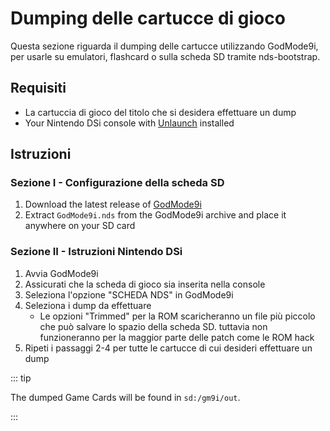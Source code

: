 # Dumping delle cartucce di gioco

Questa sezione riguarda il dumping delle cartucce utilizzando GodMode9i, per usarle su emulatori, flashcard o sulla scheda SD tramite nds-bootstrap.

## Requisiti

- La cartuccia di gioco del titolo che si desidera effettuare un dump
- Your Nintendo DSi console with [Unlaunch](installing-unlaunch.html) installed

## Istruzioni

### Sezione I - Configurazione della scheda SD

1. Download the latest release of [GodMode9i](https://github.com/DS-Homebrew/GodMode9i/releases)
2. Extract `GodMode9i.nds` from the GodMode9i archive and place it anywhere on your SD card

### Sezione II - Istruzioni Nintendo DSi

1. Avvia GodMode9i
2. Assicurati che la scheda di gioco sia inserita nella console
3. Seleziona l'opzione "SCHEDA NDS" in GodMode9i
4. Seleziona i dump da effettuare
   - Le opzioni "Trimmed" per la ROM scaricheranno un file più piccolo che può salvare lo spazio della scheda SD. tuttavia non funzioneranno per la maggior parte delle patch come le ROM hack
5. Ripeti i passaggi 2-4 per tutte le cartucce di cui desideri effettuare un dump

::: tip

The dumped Game Cards will be found in `sd:/gm9i/out`.

:::
